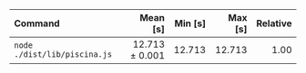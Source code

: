 | Command | Mean [s] | Min [s] | Max [s] | Relative |
|:---|---:|---:|---:|---:|
| `node ./dist/lib/piscina.js` | 12.713 ± 0.001 | 12.713 | 12.713 | 1.00 |
